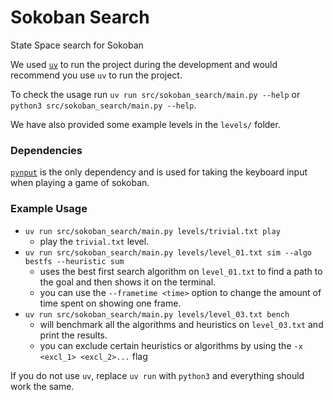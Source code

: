 # Sokoban Search
State Space search for Sokoban

We used [`uv`](https://github.com/astral-sh/uv) to run the project during the development and would recommend you use `uv` to run the project.

To check the usage run `uv run src/sokoban_search/main.py --help` or `python3 src/sokoban_search/main.py --help`.

We have also provided some example levels in the `levels/` folder.

### Dependencies
[`pynput`](https://pypi.org/project/pynput/) is the only dependency and is used for taking the keyboard input when playing a game of sokoban.

### Example Usage
- `uv run src/sokoban_search/main.py levels/trivial.txt play`
  - play the `trivial.txt` level.
- `uv run src/sokoban_search/main.py levels/level_01.txt sim --algo bestfs --heuristic sum`
  - uses the best first search algorithm on `level_01.txt` to find a path to the goal and then shows it on the terminal.
  - you can use the `--frametime <time>` option to change the amount of time spent on showing one frame.
- `uv run src/sokoban_search/main.py levels/level_03.txt bench`
  - will benchmark all the algorithms and heuristics on `level_03.txt` and print the results.
  - you can exclude certain heuristics or algorithms by using the `-x <excl_1> <excl_2>...` flag

If you do not use `uv`, replace `uv run` with `python3` and everything should work the same.
